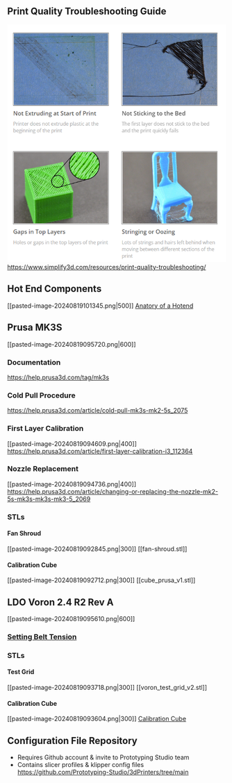 ## Print Quality Troubleshooting Guide
![Troubleshooting Guide](attachments/pasted-image-20240819091655.png)
https://www.simplify3d.com/resources/print-quality-troubleshooting/
## Hot End Components
[[pasted-image-20240819101345.png|500]]
[Anatory of a Hotend](https://e3d-online.com/blogs/news/anatomy-of-a-hotend)
## Prusa MK3S
[[pasted-image-20240819095720.png|600]]
### Documentation
https://help.prusa3d.com/tag/mk3s
### Cold Pull Procedure
https://help.prusa3d.com/article/cold-pull-mk3s-mk2-5s_2075
### First Layer Calibration
[[pasted-image-20240819094609.png|400]]
https://help.prusa3d.com/article/first-layer-calibration-i3_112364
### Nozzle Replacement
[[pasted-image-20240819094736.png|400]]
https://help.prusa3d.com/article/changing-or-replacing-the-nozzle-mk2-5s-mk3s-mk3s-mk3-5_2069
### STLs

#### Fan Shroud
[[pasted-image-20240819092845.png|300]]
[[fan-shroud.stl]]
#### Calibration Cube
[[pasted-image-20240819092712.png|300]]
[[cube_prusa_v1.stl]]
## LDO Voron 2.4 R2 Rev A
[[pasted-image-20240819095610.png|600]]
### [Setting Belt Tension](https://docs.vorondesign.com/tuning/secondary_printer_tuning.html#belt-tension)
### STLs

#### Test Grid
[[pasted-image-20240819093718.png|300]]
[[voron_test_grid_v2.stl]]
#### Calibration Cube
[[pasted-image-20240819093604.png|300]]
[Calibration Cube](voron_design_cube_v7.stl)
## Configuration File Repository
- Requires Github account & invite to Prototyping Studio team
- Contains slicer profiles & klipper config files
https://github.com/Prototyping-Studio/3dPrinters/tree/main
